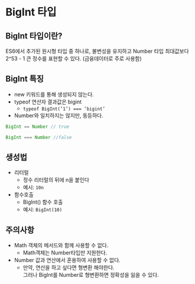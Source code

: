 # BigInt 타입

## BigInt 타입이란?

ES6에서 추가된 원시형 타입 중 하나로, 불변성을 유지하고
Number 타입 최대값보다 2^53 - 1 큰 정수를 표현할 수 있다.
(금융데이터로 주로 사용함)

## BigInt 특징

- new 키워드를 통해 생성되지 않는다.
- typeof 연산자 결과값은 bigint
    - `typeof BigInt(’1’) === ‘bigint’`
- Number와 일치하지는 않지만, 동등하다.
```javascript
BigInt == Number // true

BigInt === Number //false
```

## 생성법

- 리터럴
    - 정수 리터럴의 뒤에 n을 붙인다
    - 예시: `10n`
- 함수호출
    - BigInt() 함수 호출
    - 예시: `BigInt(10)`

## 주의사항

- Math 객체의 메서드와 함께 사용할 수 없다.
    - Math객체는 Number타입만 지원한다.
- Number 값과 연산에서 혼용하여 사용할 수 없다.
    - 만약, 연산을 하고 싶다면 형변환 해야한다. <br/>그러나 BigInt를 Number로 형변환하면 정확성을 잃을 수 있다.
